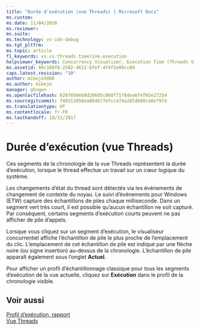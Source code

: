 ```yaml
---
title: "Durée d’exécution (vue Threads) | Microsoft Docs"
ms.custom: 
ms.date: 11/04/2016
ms.reviewer: 
ms.suite: 
ms.technology: vs-ide-debug
ms.tgt_pltfrm: 
ms.topic: article
f1_keywords: vs.cv.threads.timeline.execution
helpviewer_keywords: Concurrency Visualizer, Execution Time (Threads View)
ms.assetid: 80c100f8-2502-4613-bfef-4f4f2e09cc8d
caps.latest.revision: "10"
author: mikejo5000
ms.author: mikejo
manager: ghogen
ms.openlocfilehash: 626f6b0eb9d20685c0b8f71f8dea6f4f02e27254
ms.sourcegitcommit: f40311056ea0b4677efcca74a285dbb0ce0e7974
ms.translationtype: HT
ms.contentlocale: fr-FR
ms.lasthandoff: 10/31/2017
---
```

# <a name="execution-time-threads-view"></a>Durée d’exécution (vue Threads)
Ces segments de la chronologie de la vue Threads représentent la durée d’exécution, lorsque le thread effectue un travail sur un cœur logique du système.  
  
 Les changements d’état du thread sont détectés via les événements de changement de contexte du noyau. Le suivi d’événements pour Windows (ETW) capture des échantillons de piles chaque milliseconde. Dans un segment vert très court, il est possible qu’aucun échantillon ne soit capturé. Par conséquent, certains segments d’exécution courts peuvent ne pas afficher de pile d’appels.  
  
 Lorsque vous cliquez sur un segment d’exécution, le visualiseur concurrentiel affiche l’échantillon de pile le plus proche de l’emplacement du clic. L’emplacement de cet échantillon de pile est indiqué par une flèche noire (ou signe insertion) au-dessus de la chronologie. L’échantillon de pile apparaît également sous l’onglet **Actuel**.  
  
 Pour afficher un profil d’échantillonnage classique pour tous les segments d’exécution de la vue actuelle, cliquez sur **Exécution** dans le profil de la chronologie visible.  
  
## <a name="see-also"></a>Voir aussi  
 [Profil d’exécution, rapport](../profiling/execution-profile-report.md)   
 [Vue Threads](../profiling/threads-view-parallel-performance.md)